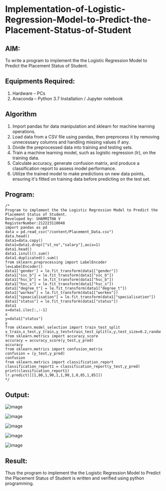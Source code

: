 # Implementation-of-Logistic-Regression-Model-to-Predict-the-Placement-Status-of-Student

## AIM:
To write a program to implement the the Logistic Regression Model to Predict the Placement Status of Student.

## Equipments Required:
1. Hardware – PCs
2. Anaconda – Python 3.7 Installation / Jupyter notebook

## Algorithm
1.  Import pandas for data manipulation and sklearn for machine learning operations.
2.  Load data from a CSV file using pandas, then preprocess it by removing unnecessary columns and handling missing values if any.
3.  Divide the preprocessed data into training and testing sets.
4.  Train a machine learning model, such as logistic regression (lr), on the training data.
5.  Calculate accuracy, generate confusion matrix, and produce a classification report to assess model performance.
6.  Utilize the trained model to make predictions on new data points, ensuring it's fitted on training data before predicting on the test set.

## Program:
```
/*
Program to implement the the Logistic Regression Model to Predict the Placement Status of Student.
Developed by: SHARMITHA V
RegisterNumber:212223110048
import pandas as pd
data = pd.read_csv("/content/Placement_Data.csv")
data.head()
data1=data.copy()
data1=data1.drop(["sl_no","salary"],axis=1)
data1.head()
data1.isnull().sum()
data1.duplicated().sum()
from sklearn.preprocessing import LabelEncoder
le=LabelEncoder()
data1['gender'] = le.fit_transform(data1["gender"])
data1["ssc_b"] = le.fit_transform(data1["ssc_b"])
data1["hsc_b"] = le.fit_transform(data1["hsc_b"])
data1["hsc_s"] = le.fit_transform(data1["hsc_s"])
data1["degree_t"] = le.fit_transform(data1["degree_t"])
data1["workex"] = le.fit_transform(data1["workex"])
data1["speacialisation"] = le.fit_transform(data1["specialisation"])
data1["status"] = le.fit_transform(data1["status"])
data1
x=data1.iloc[:,:-1]
x
y=data1["status"]
y
from sklearn.model_selection import train_test_split
x_train,x_test,y_train,y_test=train_test_split(x,y,test_size=0.2,random_state=0)
from sklearn.metrics import accuracy_score
accuracy = accuracy_score(y_test,y_pred)
accuracy
from sklearn.metrics import confusion_matrix
confusion = (y_test,y_pred)
confusion
from sklearn.metrics import classification_report
classification_report1 = classification_report(y_test,y_pred)
print(classification_report1)
lr.predict([[1,80,1,90,1,1,90,1,0,85,1,85]])
*/
```

## Output:
![image](https://github.com/sharmitha3/Implementation-of-Logistic-Regression-Model-to-Predict-the-Placement-Status-of-Student/assets/145974496/fa4ebf38-aa07-4829-be75-9e77a6cec8ca)

![image](https://github.com/sharmitha3/Implementation-of-Logistic-Regression-Model-to-Predict-the-Placement-Status-of-Student/assets/145974496/77891a54-49b0-4549-a80a-9c3cf82ed3b8)

![image](https://github.com/sharmitha3/Implementation-of-Logistic-Regression-Model-to-Predict-the-Placement-Status-of-Student/assets/145974496/c6faa62f-e5bf-4cb6-8705-40b84ed9a586)

![image](https://github.com/sharmitha3/Implementation-of-Logistic-Regression-Model-to-Predict-the-Placement-Status-of-Student/assets/145974496/af90b508-591b-4250-b3f4-6ec17003050e)


![image](https://github.com/sharmitha3/Implementation-of-Logistic-Regression-Model-to-Predict-the-Placement-Status-of-Student/assets/145974496/163f64eb-ec56-4a03-aaaf-55764f1b4ee9)


## Result:
Thus the program to implement the the Logistic Regression Model to Predict the Placement Status of Student is written and verified using python programming.
